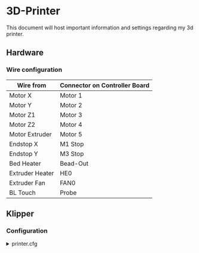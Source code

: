 # 3D-Printer

This document will host important information and settings regarding my 3d printer.

## Hardware

### Wire configuration

| Wire from       | Connector on Controller Board |
| --------------- | ----------------------------- |
| Motor X         | Motor 1                       |
| Motor Y         | Motor 2                       |
| Motor Z1        | Motor 3                       |
| Motor Z2        | Motor 4                       |
| Motor Extruder  | Motor 5                       |
| Endstop X       | M1 Stop                       |
| Endstop Y       | M3 Stop                       |
| Bed Heater      | Bead-Out                      |
| Extruder Heater | HE0                           |
| Extruder Fan    | FAN0                          |
| BL Touch        | Probe                         |

## Klipper

### Configuration

<details>
<summary>printer.cfg</summary>
```
config file
```
</details>
